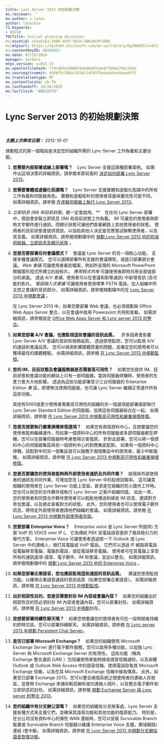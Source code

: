 ```yaml
---
title: Lync Server 2013 初始規劃決策
ms.reviewer: ''
ms.author: v-lanac
author: lanachin
f1.keywords:
- NOCSH
TOCTitle: Initial planning decisions
ms:assetid: cbaa5cb3-2b00-4b9f-952d-986a0c9f160b
ms:mtpsurl: https://technet.microsoft.com/en-us/library/Gg398855(v=OCS.15)
ms:contentKeyID: 48185651
ms.date: 07/23/2014
manager: serdars
mtps_version: v=OCS.15
ms.openlocfilehash: 7fdc9b9e2494078a8db4b524e9ffb6b2794c545d
ms.sourcegitcommit: 4d6bf5c58b2c553dc1df8375ede4a9cb9eaadff2
ms.translationtype: MT
ms.contentlocale: zh-TW
ms.lasthandoff: 10/16/2020
ms.locfileid: "48512570"
---
```

# <a name="initial-planning-decisions-for-lync-server-2013"></a>Lync Server 2013 的初始規劃決策

<div data-xmlns="http://www.w3.org/1999/xhtml">

<div class="topic" data-xmlns="http://www.w3.org/1999/xhtml" data-msxsl="urn:schemas-microsoft-com:xslt" data-cs="https://msdn.microsoft.com/">

<div data-asp="https://msdn2.microsoft.com/asp">



</div>

<div id="mainSection">

<div id="mainBody">

<span> </span>

_**主題上次修改日期：** 2012-10-01_

規劃程式的第一個階段是決定您的組織所需的 Lync Server 工作負載和主要功能。

1.  **您需要內部部署或線上部署嗎？**    Lync Server 支援這兩種部署案例。 如需作出這項決策的詳細資訊，請參閱本節前面的 [決定如何部署 Lync Server 2013](lync-server-2013-deciding-how-to-deploy-microsoft-lync.md)。

2.  **您需要實體或虛擬化拓撲嗎？**    Lync Server 支援實體和虛擬化拓撲中的所有工作負載和伺服器角色。 實體和虛擬拓朴的使用者容量與擴充性可能不同。 如需詳細資訊，請參閱 [在虛擬伺服器上執行 Lync Server 2013](lync-server-2013-running-lync-server-on-virtual-servers.md)。

3.  **立即訊息* (IM) *和目前*狀態*，都一定會啟用。**    在任何 Lync Server 部署中，預設會安裝立即訊息 (IM) 和目前狀態工作負載。 IM 可讓您的使用者與即時文字郵件進行通訊，而顯示狀態可讓他們查看網路上其他使用者的狀態。 使用者的目前狀態會提供資訊，以協助其他人決定是否應嘗試聯繫使用者，以及其含義。 如需詳細資訊，請參閱規劃檔中的 [規劃 Lync Server 2013 中的前端伺服器、立即訊息及顯示狀態](lync-server-2013-planning-for-front-end-servers-instant-messaging-and-presence.md) 。

4.  **您是否要部署任何會議模式？**    會議是 Lync Server 的另一項核心功能。 支援多種會議模式。 您可以選擇部署所有支援的會議類型，或是只部署部分會議。 *Web 會議* 可讓使用者看到檔案，例如所呈現的 Microsoft PowerPoint 簡報圖形程式所建立的投影片。 *應用程式共用* 可讓使用者即時共用全部或部分的桌面。 透過 *A/V 會議*，使用者可以在會議和對等通訊) 中新增音訊 (及可能的影片。 *電話撥入式會議* 可讓使用者使用標準 PSTN 電話，加入組織中所主控之會議的音訊部分。 如需詳細資訊，請參閱規劃檔中的在 [Lync Server 2013 中規劃會議](lync-server-2013-planning-for-conferencing.md) 。
    
    在 Lync Server 2013 中，如果您要部署 Web 會議，也必須規劃與 Office Web Apps Server 整合，以在會議中啟用 Powerpoint 共用和查看。 如需詳細資訊，請參閱設定 [Office Web Apps Server 和 Lync server 2013 的整合](lync-server-2013-enabling-office-web-apps-server-and-lync-server-2013.md)。

5.  **如果您部署 A/V 會議，也應監視這些會議的音訊品質。**    許多因素會影響 Lync Server A/V 會議的音訊和視頻品質。 透過使用監控，您可以監視 A/V 的通話和會議品質。 您可以偵測影響媒體質量的問題，並確定您的使用者可以獲得最佳的媒體體驗。 如需詳細資訊，請參閱 [在 Lync Server 2013 中規劃監控](lync-server-2013-planning-for-monitoring.md)。

6.  **您的 IM、目前狀態及會議服務器是否需要高可用性？**    如果您在提供 IM、目前狀態和會議功能的網站上只有一部伺服器，當該伺服器停機時，使用者的生產力會大大地影響。 透過為這些功能部署至少三台伺服器的 Enterprise Edition *集* 區，即使無法使用伺服器，也可讓 Lync Server 繼續正常運作所有這些功能。
    
    其他有5000或更少使用者需要高可用性的組織的另一個選項是部署兩部執行 Lync Server Standard Edition 的伺服器，並將這些伺服器結合在一起。 如需詳細資訊，請參閱 [在 Lync Server 2013 中規劃高可用性和嚴重損壞修復](lync-server-2013-planning-for-high-availability-and-disaster-recovery.md)。

7.  **您是否想要執行嚴重損壞修復選項？**    如果您有兩個資料中心，且想要讓您的使用者能夠繼續運作，而如果一個資料中心的所有伺服器或多部伺服器都在停機，您可以在部署伺服器時考慮使用災害復原。 針對此部署，您可以將一個資料中心的伺服器集區與另一個資料中心的對應集區配對。 如果有一個資料中心停機，該配對中的另一個集區就可以服務于兩個集區中的使用者，最少中斷服務。 如需詳細資訊，請參閱 [在 Lync Server 2013 中規劃高可用性和嚴重損壞修復](lync-server-2013-planning-for-high-availability-and-disaster-recovery.md)。

8.  **您是否要讓您的使用者能夠與外部使用者通訊及共同作業？**    啟用與外部使用者的通訊及共同作業，可增加您在 Lync Server 中的投資回報率。 這可讓貴組織的使用者在 Lync Server 功能上受益，甚至是在組織的防火牆外工作時。 您也可以與您的合作夥伴或執行 Lync Server 之客戶組織同盟。 如此一來，您的使用者和同盟合作夥伴使用者可以輕鬆地傳送和接收 IM 訊息、邀請對方參加會議，以及彼此查看對方的狀態。 此外，您的使用者也可以使用電子郵件訊息，將特定外部使用者邀請他們組織的會議。 如需詳細資訊，請參閱 [在 Lync Server 2013 中規劃外部使用者存取](lync-server-2013-planning-for-external-user-access.md)。

9.  **您要部署 Enterprise Voice？**    *Enterprise voice* 是 Lync Server 所提供) 方案 VoIP 的 VOICE over IP (。 它為傳統 PBX 型電話語音提供了極具吸引力的替代方案。 Enterprise Voice 可讓使用者透過按一下 Outlook 或 Lync Server 中的連絡人，撥打其電腦或 VoIP 電話。 它們可以透過 IP 網路將電話從電腦移至電腦、電腦到電話，或從電話移至電腦。 使用者可在其電腦上享受所有的通訊選項-語音、電子郵件、IM 和會議，並加以整合。 如需詳細資訊，請參閱規劃檔中的 [規劃 Lync Server 2013 中的 Enterprise Voice](lync-server-2013-planning-for-enterprise-voice.md) 。

10. **如果您部署企業語音，您也應該監視這些通話的音訊品質。**    建議您使用監控功能，以確保企業語音通話的音訊品質（如果您部署企業語音）。 如需詳細資訊，請參閱 [在 Lync Server 2013 中規劃監控](lync-server-2013-planning-for-monitoring.md)。

11. **出於相容性目的，您是否需要封存 IM 內容或會議內容？**    如果您的組織出於相容性目的而必須封存 IM 內容或會議內容，您可以部署封存。 如需詳細資訊，請參閱 [在 Lync Server 2013 中規劃](lync-server-2013-planning-for-archiving.md)封存。

12. **您想要部署持續性聊天嗎？**    如果您想要讓您的使用者有可在一段時間後持續的即時交談，您可以部署持續聊天。 如需詳細資訊，請參閱 [在 Lync server 2013 中規劃 Persistent Chat Server](lync-server-2013-planning-for-persistent-chat-server.md)。

13. **是否已部署 Microsoft Exchange？**    如果您的組織使用 Microsoft Exchange Server 進行電子郵件服務，您可以啟用多種功能，以加強 Lync Server 和 Microsoft Exchange Server 的有用性。 這些功能（稱為 Exchange 整合通訊 (UM) ）包括讓使用者能夠接收語音信箱通知，以及收聽 Outlook 或 Outlook Web Access 中的語音信箱、使用電話存取其 Microsoft Exchange 信箱，以及在其 Microsoft Exchange 信箱中接收傳真。 此外，如果您已部署 Exchange 2013，您可以整合兩個系統之間使用者的連絡人存放區，並使用 Exchange 來儲存較高解析度的連絡人相片，以及整合電子郵件和立即訊息的封存。 如需詳細資訊，請參閱 [規劃 Exchange Server 與 Lync server 的整合 2013](lync-server-2013-planning-for-exchange-server-integration.md)。

14. **您的組織中有分支辦公室嗎？**    如果您的組織有分支辦事處，Lync Server 支援各種方式來支援它們，並確保其語音功能和其他功能的復原能力。 特別是，在分公司沒有資料中心的彈性 WAN 連結時，您可以安裝 Survivable Branch 裝置或 Survivable Branch 伺服器以維護 Enterprise Voice 支援。廣域網路) 連結 (會中斷。 如需詳細資訊，請參閱 [在 Lync Server 2013 中規劃分支網站語音恢復功能](lync-server-2013-planning-for-branch-site-voice-resiliency.md)。

</div>

<span> </span>

</div>

</div>

</div>

